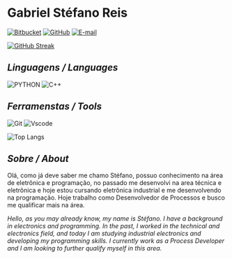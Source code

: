 # Gabriel Stéfano Reis 
[![Bitbucket](https://img.shields.io/badge/bitbucket-000?style=for-the-badge&logo=bitbucket&logoColor=blue)](https://bitbucket.org/doninha-space)
[![GitHub](https://img.shields.io/badge/GitHub-100000?style=for-the-badge&logo=github&logoColor=white)](https://github.com/dininhaaquatica)
[![E-mail](https://img.shields.io/badge/-Email-000?style=for-the-badge&logo=microsoft-outlook&logoColor=007BFF)](mailto:stefano.dngr@gmail.com)

[![GitHub Streak](https://streak-stats.demolab.com/?user=doninhaaquatica&theme=merko&background=000&border=30A3DC&dates=FFF8)](https://git.io/streak-stats)
## *Linguagens / Languages*
![PYTHON](https://img.shields.io/badge/python-%23000000.svg?style=for-the-badge&logo=python&logoColor=white)
![C++](https://img.shields.io/badge/C%2B%2B-000000?style=for-the-badge&logo=c%2B%2B&logoColor=white)
## *Ferramenstas / Tools*
![Git](https://img.shields.io/badge/GIT-000?style=for-the-badge&logo=git&logoColor=white)
![Vscode](https://img.shields.io/badge/Vscode-000?style=for-the-badge&logo=visual-studio-code&logoColor=white)

![Top Langs](https://github-readme-stats-git-masterrstaa-rickstaa.vercel.app/api/top-langs/?username=doninhaaquatica&layout=compact&bg_color=000&border_color=30A3DC&title_color=E94D5F&text_color=FFF)


## *Sobre / About* 
Olá, como já deve saber me chamo Stéfano, possuo conhecimento na área de eletrônica e programação, no passado me desenvolvi na area técnica e eletrônica e hoje estou cursando eletrônica industrial e me desenvolvendo na programação. Hoje trabalho como Desenvolvedor de Processos e busco me qualificar mais na área.

*Hello, as you may already know, my name is Stéfano. I have a background in electronics and programming. In the past, I worked in the technical and electronics field, and today I am studying industrial electronics and developing my programming skills. I currently work as a Process Developer and I am looking to further qualify myself in this area.*





